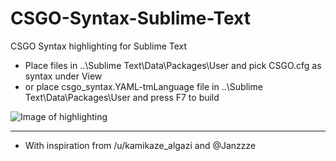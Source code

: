 # CSGO-Syntax-Sublime-Text
CSGO Syntax highlighting for Sublime Text

* Place files in \..\Sublime Text\Data\Packages\User
and pick CSGO.cfg as syntax under View
* or place csgo_syntax.YAML-tmLanguage file in \..\Sublime Text\Data\Packages\User and press F7 to build

![Image of highlighting](https://raw.githubusercontent.com/kvishno/CSGO-Syntax-Sublime-Text/master/images/csgosyntaximage.png)



------

* With inspiration from /u/kamikaze_algazi and @Janzzze
